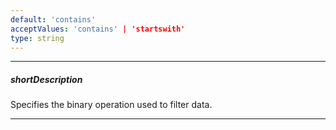 ```yaml
---
default: 'contains'
acceptValues: 'contains' | 'startswith'
type: string
---
```

---
##### shortDescription
Specifies the binary operation used to filter data.

---
